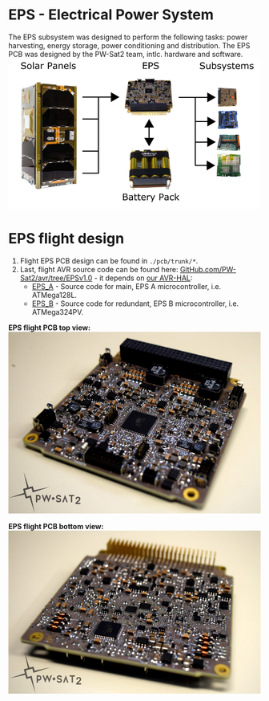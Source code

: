 # EPS - Electrical Power System
The EPS subsystem was designed to perform the following tasks: power harvesting, energy storage, power conditioning and distribution. The EPS PCB was designed by the PW-Sat2 team, intlc. hardware and software.
![EPS Block Diagram](img/system-block-diagram.png)

# EPS flight design
1. Flight EPS PCB design can be found in `./pcb/trunk/*`.
2. Last, flight AVR source code can be found here: [GitHub.com/PW-Sat2/avr/tree/EPSv1.0](https://github.com/PW-Sat2/avr/tree/EPSv1.0) - it depends on [our AVR-HAL](https://github.com/PW-Sat2/AVR-HAL):
   * [EPS_A](https://github.com/PW-Sat2/avr/tree/EPSv1.0/EPS_A) - Source code for main, EPS A microcontroller, i.e. ATMega128L.
   * [EPS_B](https://github.com/PW-Sat2/avr/tree/EPSv1.0/EPS_B) - Source code for redundant, EPS B microcontroller, i.e. ATMega324PV.

**EPS flight PCB top view:**
![PW-Sat2 EPS flight PCB top view](img/eps_pcb-top.jpg)

**EPS flight PCB bottom view:**
![PW-Sat2 EPS flight PCB bottom view](img/eps_pcb-bottom.jpg)